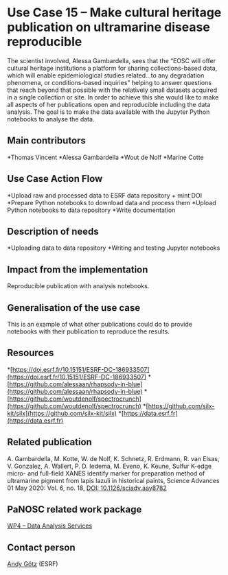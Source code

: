 Use Case 15 – Make cultural heritage publication on ultramarine disease reproducible
=========================================================	
The scientist involved, Alessa Gambardella, sees that the “EOSC will offer cultural heritage institutions a platform for sharing collections-based data, which will enable epidemiological studies related…to any degradation phenomena, or conditions-based inquiries” helping to answer questions that reach beyond that possible with the relatively small datasets acquired in a single collection or site. In order to achieve this she would like to make all aspects of her publications open and reproducible including the data analysis.
The goal is to make the data available with the Jupyter Python notebooks to analyse the data.

Main contributors
------	
*Thomas Vincent
*Alessa Gambardella
*Wout de Nolf
*Marine Cotte

Use Case Action Flow
------	
*Upload raw and processed data to ESRF data repository + mint DOI
*Prepare Python notebooks to download data and process them
*Upload Python notebooks to data repository
*Write documentation

Description of needs
------	
*Uploading data to data repository
*Writing and testing Jupyter notebooks

Impact from the implementation
------	
Reproducible publication with analysis notebooks.

Generalisation of the use case
------	
This is an example of what other publications could do to provide notebooks with their publication to reproduce the results.

Resources
------	
*[https://doi.esrf.fr/10.15151/ESRF-DC-186933507](https://doi.esrf.fr/10.15151/ESRF-DC-186933507)
*[https://github.com/alessaan/rhapsody-in-blue](https://github.com/alessaan/rhapsody-in-blue)
*[https://github.com/woutdenolf/spectrocrunch](https://github.com/woutdenolf/spectrocrunch)
*[https://github.com/silx-kit/silx](https://github.com/silx-kit/silx)
*[https://data.esrf.fr](https://data.esrf.fr)

Related publication
------	
A. Gambardella, M. Kotte, W. de Nolf, K. Schnetz, R. Erdmann, R. van Elsas, V. Gonzalez, A. Wallert, P. D. Iedema, M. Eveno, K. Keune, Sulfur K-edge micro- and full-field XANES identify marker for preparation method of ultramarine pigment from lapis lazuli in historical paints, Science Advances  01 May 2020: Vol. 6, no. 18, [DOI: 10.1126/sciadv.aay8782](https://doi.org/10.1126/sciadv.aay8782)

PaNOSC related work package
------	
[WP4 – Data Analysis Services](https://www.panosc.eu/work-packages/work-package-4-data-analysis-services/)

Contact person
------	
[Andy Götz](mailto:andy.gotz@esrf.fr) (ESRF)
